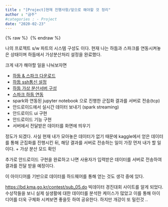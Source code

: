 ```yaml
---
title : "[Project]현재 진행사항/앞으로 해야할 것 정리"
author : "금주"
#categories : - Project
date: "2020-02-23"
---
```


{% raw %} <img src="https://bcloved.github.io/assets/images/systemconstructure.png" alt=""> {% endraw %}

나의 프로젝트 s/w 파트의 시스템 구성도 이다.
현재 나는 하둡과 스파크를 연동시켜놓은 상태이며 하둡에서 가상분산처리 설정을 완료했다.

크게 내가 해야할 일을 나눠보자면

- <u>하둡 & 스파크 다운로드</u>
- <u>하둡 ssh통신 설정</u>
- <u>하둡 가상 분산서버 구성</u>
- <u>스파크 하둡 연동</u>
- spark와 연동된 jupyter notebook 으로 진행한 군집화 결과를 서버로 전송(tcp)
- 안드로이드에서 실시간 데이터 보내기 (spark streaming)
- 안드로이드 ui 구현
- 안드로이드 기능 구현
- 서버에서 전달받은 데이터를 화면에 띄우기

정도가 되겠다.
사실 현재 내가 모아놓은 데이터가 없기 때문에 kaggle에서 얻은 데이터를 통해 군집화를 진행시킨 뒤, 해당 결과를 서버로 전송하는 일이 가장 먼저 내가 할 일이다. + 가상 분산 모드 확인

추가로 안드로이드 구현을 완료하고 나면 사용자가 입력받은 데이터를 서버로 전송하여 결과를 전달 받을 예정이다.

이 아이디어를 기반으로 데이터를 하드웨어를 통해 얻는 것도 생각 중에 있다.


https://bd.kma.go.kr/contest/sub_05.do
빅데이터 경진대회 사이트를 알게 되었다. 수상작들을 보니 실제 실생활에 대한 데이터를 분석한 케이스가 많았고 이를 통해 아이디어를 더욱 구체화 시켜보면 좋을듯 하여 공유한다. 하지만 개강이 또 밀린것 ..
